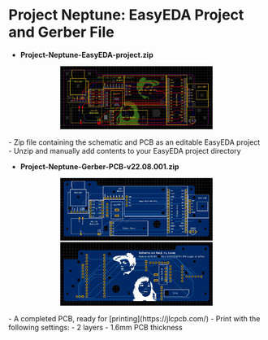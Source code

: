 # Project Neptune: EasyEDA Project and Gerber File

- **Project-Neptune-EasyEDA-project.zip**
<p align="center">
  <img src="./pcb/Project_Neptune_EasyEDA.JPG" width="300"/>
</p>
    - Zip file containing the schematic and PCB as an editable EasyEDA project
    - Unzip and manually add contents to your EasyEDA project directory

- **Project-Neptune-Gerber-PCB-v22.08.001.zip**
<p align="center">
  <img src="./pcb/Project_Neptune_PCB_top.JPG" width="300"/>
  <img src="./pcb/Project_Neptune_PCB_bottom.JPG" width="300"/>
</p>
    - A completed PCB, ready for [printing](https://jlcpcb.com/)
    - Print with the following settings:
      - 2 layers
      - 1.6mm PCB thickness
